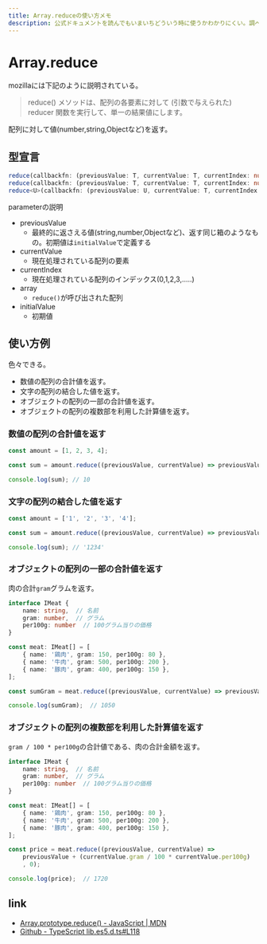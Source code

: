 ```yaml
---
title: Array.reduceの使い方メモ
description: 公式ドキュメントを読んでもいまいちどういう時に使うかわかりにくい。調べてよく使うreduceをメモしておく。
---
```


# Array.reduce

mozillaには下記のように説明されている。

> reduce() メソッドは、配列の各要素に対して (引数で与えられた) reducer 関数を実行して、単一の結果値にします。

配列に対して値(number,string,Objectなど)を返す。

<ClientOnly>
  <CallInFeedAdsense />
</ClientOnly>

## 型宣言

```ts
reduce(callbackfn: (previousValue: T, currentValue: T, currentIndex: number, array: readonly T[]) => T): T;
reduce(callbackfn: (previousValue: T, currentValue: T, currentIndex: number, array: readonly T[]) => T, initialValue: T): T;
reduce<U>(callbackfn: (previousValue: U, currentValue: T, currentIndex: number, array: readonly T[]) => U, initialValue: U): U;
```

parameterの説明

* previousValue
  * 最終的に返さえる値(string,number,Objectなど)、返す同じ箱のようなもの。初期値は`initialValue`で定義する
* currentValue
  * 現在処理されている配列の要素
* currentIndex
  * 現在処理されている配列のインデックス(0,1,2,3,.....)
* array
  * `reduce()`が呼び出された配列
* initialValue
  * 初期値

## 使い方例

色々できる。

* 数値の配列の合計値を返す。
* 文字の配列の結合した値を返す。
* オブジェクトの配列の一部の合計値を返す。
* オブジェクトの配列の複数部を利用した計算値を返す。

### 数値の配列の合計値を返す

```ts
const amount = [1, 2, 3, 4];

const sum = amount.reduce((previousValue, currentValue) => previousValue + currentValue, 0)

console.log(sum); // 10
```

### 文字の配列の結合した値を返す

```ts
const amount = ['1', '2', '3', '4'];

const sum = amount.reduce((previousValue, currentValue) => previousValue + currentValue, '')

console.log(sum); // '1234'
```

### オブジェクトの配列の一部の合計値を返す

肉の合計`gram`グラムを返す。

```ts
interface IMeat {
    name: string,  // 名前
    gram: number,  // グラム
    per100g: number  // 100グラム当りの価格
}

const meat: IMeat[] = [
    { name: '鶏肉', gram: 150, per100g: 80 },
    { name: '牛肉', gram: 500, per100g: 200 },
    { name: '豚肉', gram: 400, per100g: 150 },
];

const sumGram = meat.reduce((previousValue, currentValue) => previousValue + currentValue.gram, 0);

console.log(sumGram);  // 1050
```

### オブジェクトの配列の複数部を利用した計算値を返す

`gram / 100 * per100g`の合計値である、肉の合計金額を返す。

```ts
interface IMeat {
    name: string,  // 名前
    gram: number,  // グラム
    per100g: number  // 100グラム当りの価格
}

const meat: IMeat[] = [
    { name: '鶏肉', gram: 150, per100g: 80 },
    { name: '牛肉', gram: 500, per100g: 200 },
    { name: '豚肉', gram: 400, per100g: 150 },
];

const price = meat.reduce((previousValue, currentValue) =>
    previousValue + (currentValue.gram / 100 * currentValue.per100g)
    , 0);

console.log(price);  // 1720
```

## link

* [Array.prototype.reduce() - JavaScript | MDN](https://developer.mozilla.org/ja/docs/Web/JavaScript/Reference/Global_Objects/Array/reduce)
* [Github - TypeScript lib.es5.d.ts#L118](https://github.com/microsoft/TypeScript/blob/master/lib/lib.es5.d.ts#L1188)
